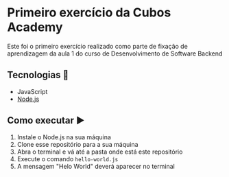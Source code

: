 # Primeiro exercício da Cubos Academy 

Este foi o primeiro exercício realizado como parte de fixação de aprendizagem da aula 1 do curso de Desenvolvimento de Software Backend

## Tecnologias 🚀
* JavaScript
* [Node.js](https://nodejs.org/en)

## Como executar ▶️
1. Instale o Node.js na sua máquina
2. Clone esse repositório para a sua máquina
3. Abra o terminal e vá até a pasta onde está este repositório
4. Execute o comando <code>hello-world.js</code>
5. A mensagem "Helo World" deverá aparecer no terminal
